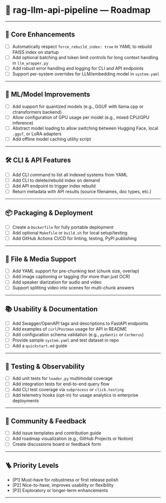 # 🚧 rag-llm-api-pipeline — Roadmap

---

## 🔧 Core Enhancements

- [ ] Automatically respect `force_rebuild_index: true` in YAML to rebuild FAISS index on startup
- [ ] Add optional batching and token limit controls for long context handling in `llm_wrapper.py`
- [ ] Add robust error handling and logging for CLI and API endpoints
- [ ] Support per-system overrides for LLM/embedding model in `system.yaml`

---

## 🧠 ML/Model Improvements

- [ ] Add support for quantized models (e.g., GGUF with llama.cpp or ctransformers backend)
- [ ] Allow configuration of GPU usage per model (e.g., mixed CPU/GPU inference)
- [ ] Abstract model loading to allow switching between Hugging Face, local `.gguf`, or LoRA adapters
- [ ] Add offline model caching utility script

---

## 🛠️ CLI & API Features

- [ ] Add CLI command to list all indexed systems from YAML
- [ ] Add CLI to delete/rebuild index on demand
- [ ] Add API endpoint to trigger index rebuild
- [ ] Return metadata with API results (source filenames, doc types, etc.)

---

## 📦 Packaging & Deployment

- [ ] Create a `Dockerfile` for fully portable deployment
- [ ] Add optional `Makefile` or `build.sh` for local setup/testing
- [ ] Add GitHub Actions CI/CD for linting, testing, PyPI publishing

---

## 📁 File & Media Support

- [ ] Add YAML support for pre-chunking text (chunk size, overlap)
- [ ] Add image captioning or tagging (for more than just OCR)
- [ ] Add speaker diarization for audio and video
- [ ] Support splitting video into scenes for multi-chunk answers

---

## 📚 Usability & Documentation

- [ ] Add Swagger/OpenAPI tags and descriptions to FastAPI endpoints
- [ ] Add examples of `curl`/`Postman` usage for API in README
- [ ] Add configuration schema validation (e.g., `pydantic` or `Cerberus`)
- [ ] Provide sample `system.yaml` and test dataset in repo
- [ ] Add a `quickstart.md` guide

---

## 🧪 Testing & Observability

- [ ] Add unit tests for `loader.py` multimodal coverage
- [ ] Add integration tests for end-to-end query flow
- [ ] Add CLI test coverage via `subprocess` or `click.testing`
- [ ] Add telemetry hooks (opt-in) for usage analytics in enterprise deployments

---

## 🤝 Community & Feedback

- [ ] Add issue templates and contribution guide
- [ ] Add roadmap visualization (e.g., GitHub Projects or Notion)
- [ ] Create discussions board or feedback form

---

## 🪜 Priority Levels

- [P1] Must-have for robustness or first release polish  
- [P2] Nice-to-have, improves usability or flexibility  
- [P3] Exploratory or longer-term enhancements

---

